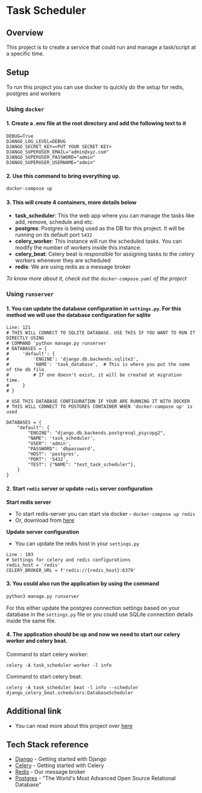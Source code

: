 # Task Scheduler
## Overview
This project is to create a service that could run and manage a task/script at a specific time.

## Setup
To run this project you can use docker to quickly do the setup for redis, postgres and workers

### Using `docker`
#### 1. Create a .env file at the root directory and add the following text to it
```env
DEBUG=True
DJANGO_LOG_LEVEL=DEBUG
DJANGO_SECRET_KEY=<PUT YOUR SECRET KEY>
DJANGO_SUPERUSER_EMAIL="admin@xyz.com"
DJANGO_SUPERUSER_PASSWORD="admin"
DJANGO_SUPERUSER_USERNAME="admin"
```
#### 2. Use this command to bring everything up.    
```sh
docker-compose up
```

#### 3. This will create 4 containers, more details below
- **task_scheduler**: This the web app where you can manage the tasks like add, remove, schedule and etc.
- **postgres**: Postgres is being used as the DB for this project. It will be running on its default port ```5432```
- **celery_worker**: This instance will run the scheduled tasks. You can modify the number of workers inside this instance.
- **celery_beat**: Celery beat is responsible for assigning tasks to the celery workers whenever they are scheduled
- **redis**: We are using redis as a message broker

_To know more about it, check out the ```docker-compose.yaml``` of the project_

### Using `runserver`
####  1. You can update the database configuration in `settings.py`. For this method we will use the database configuration for sqlite
```
Line: 121
# THIS WILL CONNECT TO SQLITE DATABASE. USE THIS IF YOU WANT TO RUN IT DIRECTLY USING
# COMMAND 'python manage.py runserver
# DATABASES = {
#     'default': {
#         'ENGINE': 'django.db.backends.sqlite3',
#         'NAME': 'task_database',  # This is where you put the name of the db file.
#         # If one doesn't exist, it will be created at migration time.
#     }
# }

# USE THIS DATABASE CONFIGURATION IF YOUR ARE RUNNING IT WITH DOCKER
# THIS WILL CONNECT TO POSTGRES CONTAINER WHEN 'docker-compose up' is used

DATABASES = {
    "default": {
        "ENGINE": "django.db.backends.postgresql_psycopg2",
        "NAME": 'task_scheduler',
        "USER": 'admin',
        "PASSWORD": 'dbpassword',
        "HOST": 'postgres',
        "PORT": '5432',
        "TEST": {"NAME": "test_task_scheduler"},
    }
}
```
#### 2. Start `redis` server or update `redis` server configuration
**Start redis server**
- To start redis-server you can start via docker - `docker-compose up redis`
- Or, download from [here](https://download.redis.io/releases/redis-6.2.6.tar.gz)

**Update server configuration**
- You can update the redis host in your `settings.py`
```
Line : 103
# Settings for celery and redis configurations
redis_host = 'redis'
CELERY_BROKER_URL = f'redis://{redis_host}:6379'
```
#### 3. You could also run the application by using the command
```sh
python3 manage.py runserver
```
For this either update the postgres connection settings based on your database in the ```settings.py``` file or you could use SQLite connection details inside the same file.

#### 4. The application should be up and now we need to start our celery worker and celery beat.  

Command to start celery worker:
```
celery -A task_scheduler worker -l info
```
Command to start celery beat: 
```
celery -A task_scheduler beat -l info --scheduler django_celery_beat.schedulers:DatabaseScheduler
```
## Additional link
- You can read more about this project over [here](https://ashun.vercel.app/blog/task-scheduler)

## Tech Stack reference

* [Django](https://www.djangoproject.com/start/) - Getting started with Django
* [Celery](https://docs.celeryproject.org/en/stable/getting-started/first-steps-with-celery.html) - Getting started with Celery
* [Redis](https://redis.io/) - Our message broker
* [Postgres](https://www.postgresql.org/) - "The World's Most Advanced Open Source Relational Database"
